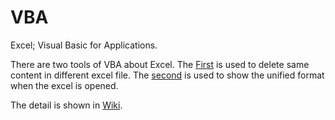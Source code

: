 # VBA
Excel; Visual Basic for Applications.

There are two tools of VBA about Excel. The [First](https://github.com/LLiang-Li/VBA/tree/main/GUI_Delete_Same_Content_from_Other_Excel) is used to delete same content in different excel file. The [second](https://github.com/LLiang-Li/VBA/tree/main/Restore_Excel_Appearance) is used to show the unified format when the excel is opened. 

The detail is shown in [Wiki](https://github.com/LLiang-Li/VBA/wiki).
